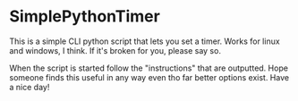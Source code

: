 # SimplePythonTimer
This is a simple CLI python script that lets you set a timer. 
Works for linux and windows, I think. If it's broken for you, please say so.

When the script is started follow the "instructions" that are outputted.
Hope someone finds this useful in any way even tho far better options exist.
Have a nice day!
